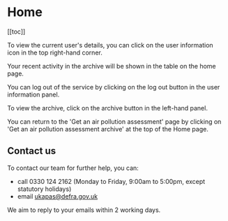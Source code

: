# Home

[[toc]]

To view the current user's details, you can click on the user information icon in the top right-hand corner.

Your recent activity in the archive will be shown in the table on the home page.

You can log out of the service by clicking on the log out button in the user information panel.

To view the archive, click on the archive button in the left-hand panel.

You can return to the 'Get an air pollution assessment' page by clicking on 'Get an air pollution assessment archive' at the top of the Home page.

## Contact us

To contact our team for further help, you can:
- call 0330 124 2162 (Monday to Friday, 9:00am to 5:00pm, except statutory holidays)
- email ukapas@defra.gov.uk

We aim to reply to your emails within 2 working days.

